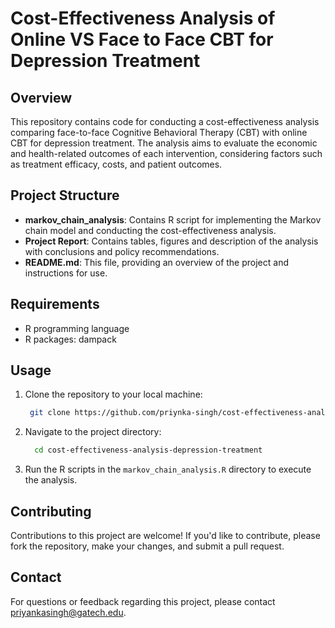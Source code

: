 # Cost-Effectiveness Analysis of Online VS Face to Face CBT for Depression Treatment

## Overview
This repository contains code for conducting a cost-effectiveness analysis comparing face-to-face Cognitive Behavioral Therapy (CBT) with online CBT for depression treatment. The analysis aims to evaluate the economic and health-related outcomes of each intervention, considering factors such as treatment efficacy, costs, and patient outcomes.

## Project Structure
- **markov_chain_analysis**:  Contains R script for implementing the Markov chain model and conducting the cost-effectiveness analysis.
- **Project Report**: Contains tables, figures and description of the analysis with conclusions and policy recommendations.
- **README.md**: This file, providing an overview of the project and instructions for use.

## Requirements
- R programming language 
- R packages: dampack
## Usage
1. Clone the repository to your local machine:
   ```sh
    git clone https://github.com/priynka-singh/cost-effectiveness-analysis-depression-treatment.git
    ```
2. Navigate to the project directory:
   ```sh
     cd cost-effectiveness-analysis-depression-treatment
    ```
3. Run the R scripts in the `markov_chain_analysis.R` directory to execute the analysis.
   
## Contributing
Contributions to this project are welcome! If you'd like to contribute, please fork the repository, make your changes, and submit a pull request.

## Contact
For questions or feedback regarding this project, please contact priyankasingh@gatech.edu.
